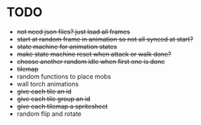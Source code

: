 # TODO

- <del>not need json files? just load all frames</del>
- <del>start at random frame in animation so not all synced at start?</del>
- <del>state machine for animation states</del>
- <del>make state machine reset when attack or walk done?</del>
- <del>choose another random idle when first one is done</del>
- <del>tilemap</del>
- random functions to place mobs
- wall torch animations
- <del>give each tile an id</del>
- <del>give each tile group an id</del>
- <del>give each tilemap a spritesheet</del>
- random flip and rotate
